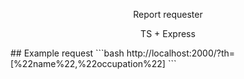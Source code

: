 <p align="center">
  <a>Report requester</a>
</p>
<p align="center">
  <a>TS + Express</a>
</p>
## Example request 
```bash
  http://localhost:2000/?th=[%22name%22,%22occupation%22]
```
  
